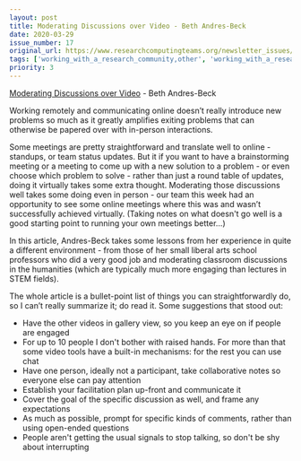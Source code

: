 ```yaml
---
layout: post
title: Moderating Discussions over Video - Beth Andres-Beck
date: 2020-03-29
issue_number: 17
original_url: https://www.researchcomputingteams.org/newsletter_issues/0017
tags: ['working_with_a_research_community,other', 'working_with_a_research_community,hosting_conferences_events', 'becoming_a_manager,remote']
priority: 3
---
```


<!-- markdownlint-disable MD033 -->
<!-- markdownlint-disable MD041 -->
<!-- markdownlint-disable MD049 -->

[Moderating Discussions over Video](https://blog.bethcodes.com/moderating-discussions-over-video) - Beth Andres-Beck

Working remotely and communicating online doesn’t really introduce new problems so much as it greatly amplifies exiting problems that can otherwise be papered over with in-person interactions.

Some meetings are pretty straightforward and translate well to online - standups, or team status updates.  But it if you want to have a brainstorming meeting or a meeting to come up with a new solution to a problem - or even choose which problem to solve - rather than just a round table of updates, doing it virtually takes some extra thought.  Moderating those discussions well takes some doing even in person -  our team this week had an opportunity to see some online meetings where this was and wasn’t successfully achieved virtually. (Taking notes on what doesn't go well is a good starting point to running your own meetings better…)

In this article, Andres-Beck takes some lessons from her experience in quite a different environment - from those of her small liberal arts school professors who did a very good job and moderating classroom discussions in the humanities (which are typically much more engaging than lectures in STEM fields).

The whole article is a bullet-point list of things you can straightforwardly do, so I can’t really summarize it; do read it.  Some suggestions that stood out:

- Have the other videos in gallery view, so you keep an eye on if people are engaged
- For up to 10 people I don't bother with raised hands.  For more than that some video tools have a built-in mechanisms: for the rest you can use chat
- Have one person, ideally not a participant, take collaborative notes so everyone else can pay attention
- Establish your facilitation plan up-front and communicate it
- Cover the goal of the specific discussion as well, and frame any expectations
- As much as possible, prompt for specific kinds of comments, rather than using open-ended questions
- People aren't getting the usual signals to stop talking, so don't be shy about interrupting
